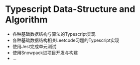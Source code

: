 # Typescript Data-Structure and Algorithm

- 各种基础数据结构与算法的Typescript实现
- 各种基础数据结构相关Leetcode习题的Typescript实现
- 使用Jest完成单元测试
- 使用Snowpack进项目开发与构建
- ...

